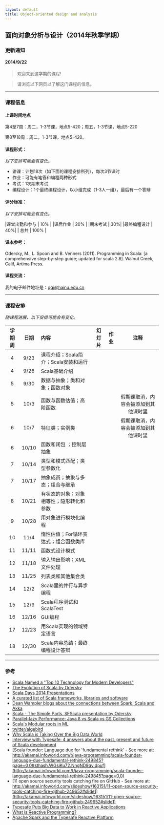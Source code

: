 ```yaml
---
layout: default
title: Object-oriented design and analysis
---
```


## 面向对象分析与设计（2014年秋季学期）

### 更新通知

#### 2014/9/22		

> 欢迎来到这学期的课程!

> 请浏览以下网页以了解这门课程的信息。

--------

### 课程信息

#### 上课时间地点
第4至7周：周二，1-3节课，地点5-420；周五，1-3节课，地点5-220

第8至18周：周二，1-3节课，地点5-420。

#### 课程形式：
*以下安排可能会有变化。*

* 讲课：计划18次（如下面的课程安排所列），每次3节课时
* 作业：可能有笔答和编程两种形式
* 考试：1次期末考试
* 编程设计：1个最终编程设计，以小组完成（1-3人一组），最后有一个答辩

#### 评分标准：
*以下安排可能会有变化。*

|课堂出勤和参与 | 10% |
|课后作业 | 20% |
|期末考试 | 30%| 
|最终编程设计 | 40%|
| 总共 | 100% |


#### 课本参考：
Odersky, M., L. Spoon and B. Venners (2011). Programming in Scala: [a comprehensive step-by-step guide; updated for scala 2.8]. Walnut Creek, Calif, Artima Press.

#### 课程交流：
我的电子邮件地址是：qqi@hainu.edu.cn


--------

### 课程安排
*随课程进展，以下安排可能会有变化。*

| 学期周       |日期      |  内容    | 幻灯片  |作业     |  注释    |
|:---------:|:-------:|:---------|:------:|:------:|:--------:|
|  4      | 9/23  | 课程介绍；Scala简介；Scala安装和运行 |   |    |   |
|  4      | 9/26  | Scala基础介绍  |   |    |   |
|  5      | 9/30  | 数据与抽象；类和对象；函数对象          |   |    |   |
|  5      | 10/3  | 函数与函数估值；高阶函数          |   |    | 假期课取消，内容会被添加到其他课时里  |
|  6      | 10/7  | 特征类；实例类 |   |    | 假期课取消，内容会被添加到其他课时里  |
|  6      | 10/10 | 函数和闭包 ；控制层抽象   |   |    |   |
|  7      | 10/14 | 类型和模式匹配；类型参数化                |   |    |   |
|  7      | 10/17 | 抽象成员；抽象与多态；组合与继承   |   |    |   |
|  8      | 10/21 | 有状态的对象；对象相等性；隐形转化和参数   |   |    |   |
|  9      | 10/28 | 用对象进行模块化编程     |   |    |   |
|  10     | 11/4  | 惰性估值；For循环表达式；组合函数类库         |   |    |   |
|  11     | 11/11 | 函数式设计模式     |   |    |   |
|  12     | 11/18 | 输入输出影响；XML文件处理   |   |    |   |
|  13     | 11/25 | 列表类和其他集合类        |   |    |   |
|  14     | 12/2  | Scala里的并行与异步编程          |   |    |   |
|  15     | 12/9  | Scala程序测试和ScalaTest          |   |    |   |
|  16     | 12/16 | GUI编程              |   |    |   |
|  17     | 12/23 | 用Scala实现的领域特定语言  |   |    |   |
|  18     | 12/30 | Scala内容总结；最终编程设计答辩   |   |    |   |

-------

### 参考
- [Scala Named a "Top 10 Technology for Modern Developers"](http://www.marketwired.com/press-release/-1932289.htm)
- [The Evolution of Scala by Odersky](http://www.slideshare.net/Odersky/scala-evolution)
- [Scala Days 2014 Presentations](http://www.parleys.com/channel/53a7d269e4b0543940d9e535/presentations?sort=views&state=public)
- [A curated list of Scala frameworks, libraries and software](https://github.com/lauris/awesome-scala)
- [Dean Wampler blogs about the connections between Spark, Scala and Akka](http://databricks.com/blog/2014/06/13/application-spotlight-typesafe.html)
- [Scala - The Simple Parts, SFScala presentation by Odersky](http://www.slideshare.net/Odersky/scala-the-simple-parts)
- [Parallel-lazy Performance: Java 8 vs Scala vs GS Collections](http://www.infoq.com/presentations/java-streams-scala-parallel-collections)
- [Scala's Modular roots in ML](http://blog.pellucid.com/post/94532532890/scalas-modular-roots-by-dan-james-earlier-this)
- [twitter/algebird](https://github.com/twitter/algebird)
- [Why Scala is Taking Over the Big Data World](http://www.parleys.com/play/53a7d2c5e4b0543940d9e544/chapter11/about)
- [Interview with Typesafe: 4 answers about the past, present and future of Scala development](http://zeroturnaround.com/rebellabs/interview-with-typesafe-4-answers-about-the-past-present-and-future-of-scala-development/)
- [Scala founder: Language due for 'fundamental rethink' - See more at: http://akamai.infoworld.com/t/java-programming/scala-founder-language-due-fundamental-rethink-249845?page=0,0#sthash.WGsjKu72.NngND9qv.dpuf](http://akamai.infoworld.com/t/java-programming/scala-founder-language-due-fundamental-rethink-249845?page=0,0)
- [11 open source security tools catching fire on GitHub - See more at: http://akamai.infoworld.com/slideshow/163151/11-open-source-security-tools-catching-fire-github-249652#slide1](http://akamai.infoworld.com/slideshow/163151/11-open-source-security-tools-catching-fire-github-249652#slide1)
- [Typesafe Puts Big Data to Work in Reactive Applications](http://www.typesafe.com/company/news/typesafe-puts-big-data-to-work-in-reactive-applications)
- [What is Reactive Programming?](https://medium.com/reactive-programming/what-is-reactive-programming-bc9fa7f4a7fc)
- [Apache Spark and the Typesafe Reactive Platform](http://typesafe.com/platform/reactive-big-data/spark)
